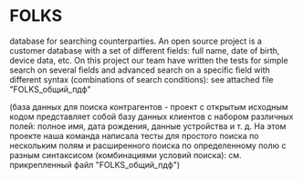 # FOLKS
database for searching counterparties.
An open source project is a customer database with a set of different fields:
full name, date of birth, device data, etc.
On this project our team have written the tests for simple search on several fields and advanced search on a specific field with different syntax (combinations of search conditions):
see attached file "FOLKS_общий_пдф"

(база данных для поиска контрагентов - проект с открытым исходным кодом представляет собой базу данных клиентов с набором различных полей:
полное имя, дата рождения, данные устройства и т. д.
На этом проекте наша команда написала тесты для простого поиска по нескольким полям и расширенного поиска по определенному полю с разным синтаксисом (комбинациями условий поиска): см. прикрепленный файл "FOLKS_общий_пдф")

